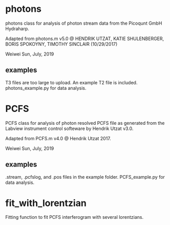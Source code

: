 # photons
photons class for analysis of photon stream data from the Picoqunt GmbH Hydraharp.

Adapted from photons.m v5.0 @ HENDRIK UTZAT, KATIE SHULENBERGER, BORIS SPOKOYNY, TIMOTHY SINCLAIR (10/29/2017)

Weiwei Sun, July, 2019

## examples
T3 files are too large to upload. An example T2 file is included. photons_example.py for data analysis.

# PCFS
PCFS class for analysis of photon resolved PCFS file as generated from the Labview instrument control softeware by Hendrik Utzat v3.0.

Adapted from PCFS.m v4.0 @ Hendrik Utzat 2017.

Weiwei Sun, July, 2019

## examples
.stream, .pcfslog, and .pos files in the example folder. PCFS_example.py for data analysis.

# fit_with_lorentzian
Fitting function to fit PCFS interferogram with several lorentzians.


